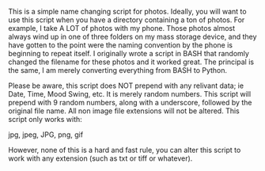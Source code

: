 This is a simple name changing script for photos.  Ideally, you will want to use this script when you have 
a directory containing a ton of photos.  For example, I take A LOT of photos with my phone.  Those photos 
almost always wind up in one of three folders on my mass storage device, and they have gotten to the point were 
the naming convention by the phone is beginning to repeat itself.  I originally wrote a script in BASH that 
randomly changed the filename for these photos and it worked great.  The principal is the same, I am merely 
converting everything from BASH to Python.

Please be aware, this script does NOT prepend with any relivant data; ie Date, Time, Mood Swing, etc.  It is 
merely random numbers.  This script will prepend with 9 random numbers, along with a underscore, followed by
the original file name.  All non image file extensions will not be altered.  This script only works with:

jpg, jpeg, JPG, png, gif

However, none of this is a hard and fast rule, you can alter this script to work with any extension (such as 
txt or tiff or whatever).
